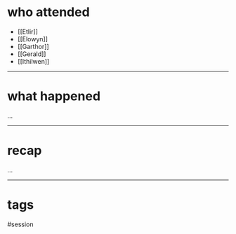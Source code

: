 # who attended

- [[Etlir]]
- [[Elowyn]]
- [[Garthor]]
- [[Gerald]]
- [[Ithilwen]]

---
# what happened

...

---
# recap

...

---
# tags

#session